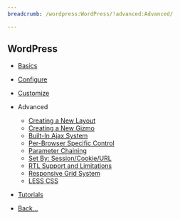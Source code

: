 ```yaml
---
breadcrumb: /wordpress:WordPress/!advanced:Advanced/

---
```


WordPress
------

* [Basics](../basics)

* [Configure](../configure)

* [Customize](../customize)

* Advanced

    - [Creating a New Layout]()
    - [Creating a New Gizmo](creating_new_gizmo.md)
    - [Built-In Ajax System](ajax_system.md)
    - [Per-Browser Specific Control](per_browser_control.md)
    - [Parameter Chaining](parameter_chaining.md)
    - [Set By: Session/Cookie/URL](setby.md)
    - [RTL Support and Limitations](rtl.md)
    - [Responsive Grid System](responsive_grid_system.md)
    - [LESS CSS](less_css.md)

* [Tutorials](../tutorials)

* [Back...](../)
